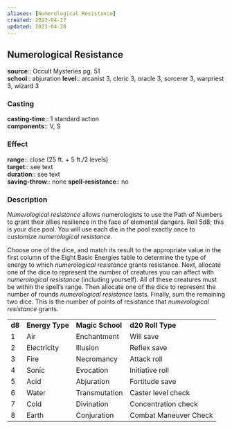 ```yaml
---
aliases: [Numerological Resistance]
created: 2023-04-27
updated: 2023-04-28
---
```


## Numerological Resistance

**source**:: Occult Mysteries pg. 51  
**school**:: abjuration
**level**:: arcanist 3, cleric 3, oracle 3, sorcerer 3, warpriest 3, wizard 3

### Casting

**casting-time**:: 1 standard action  
**components**:: V, S

### Effect

**range**:: close (25 ft. + 5 ft./2 levels)  
**target**:: see text  
**duration**:: see text  
**saving-throw**:: none
**spell-resistance**:: no

### Description

*Numerological resistance* allows numerologists to use the Path of Numbers to grant their allies resilience in the face of elemental dangers. Roll 5d8; this is your dice pool. You will use each die in the pool exactly once to customize *numerological resistance*.  
  
Choose one of the dice, and match its result to the appropriate value in the first column of the Eight Basic Energies table to determine the type of energy to which *numerological resistance* grants resistance. Next, allocate one of the dice to represent the number of creatures you can affect with *numerological resistance* (including yourself). All of these creatures must be within the spell’s range. Then allocate one of the dice to represent the number of rounds *numerological resistance* lasts. Finally, sum the remaining two dice. This is the number of points of resistance that *numerological resistance* grants.  
  

|        |                 |                  |                       |
|--------|-----------------|------------------|-----------------------|
| **d8** | **Energy Type** | **Magic School** | **d20 Roll Type**     |
| 1      | Air             | Enchantment      | Will save             |
| 2      | Electricity     | Illusion         | Reflex save           |
| 3      | Fire            | Necromancy       | Attack roll           |
| 4      | Sonic           | Evocation        | Initiative roll       |
| 5      | Acid            | Abjuration       | Fortitude save        |
| 6      | Water           | Transmutation    | Caster level check    |
| 7      | Cold            | Divination       | Concentration check   |
| 8      | Earth           | Conjuration      | Combat Maneuver Check |

